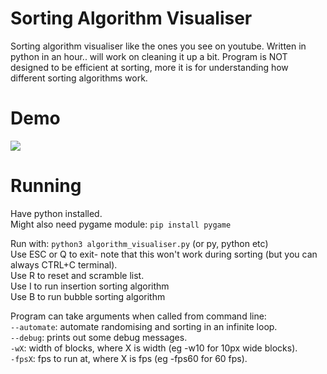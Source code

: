 # Sorting Algorithm Visualiser
Sorting algorithm visualiser like the ones you see on youtube.
Written in python in an hour.. will work on cleaning it up a bit.
Program is NOT designed to be efficient at sorting, more it is for understanding how different sorting algorithms work.


# Demo
<img src="https://raw.githubusercontent.com/r333mo/algorithm_visualiser/main/demo.gif">

# Running
Have python installed.
<br>
Might also need pygame module: `pip install pygame`
<br>

Run with: `python3 algorithm_visualiser.py` (or py, python etc)
<br>
Use ESC or Q to exit- note that this won't work during sorting (but you can always CTRL+C terminal).
<br>
Use R to reset and scramble list.
<br>
Use I to run insertion sorting algorithm
<br>
Use B to run bubble sorting algorithm
<br>

Program can take arguments when called from command line:
    <br>`--automate`: automate randomising and sorting in an infinite loop.
    <br>`--debug`: prints out some debug messages.
    <br>`-wX`: width of blocks, where X is width (eg -w10 for 10px wide blocks).
    <br>`-fpsX`: fps to run at, where X is fps (eg -fps60 for 60 fps).

